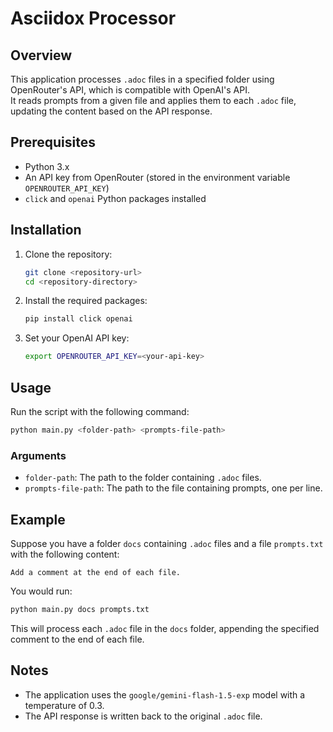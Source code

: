 # Asciidox Processor

## Overview

This application processes `.adoc` files in a specified folder using OpenRouter's API, which is compatible with OpenAI's API.  
It reads prompts from a given file and applies them to each `.adoc` file, updating the content based on the API response.

## Prerequisites

- Python 3.x
- An API key from OpenRouter (stored in the environment variable `OPENROUTER_API_KEY`)
- `click` and `openai` Python packages installed

## Installation

1. Clone the repository:
   ```sh
   git clone <repository-url>
   cd <repository-directory>
   ```

2. Install the required packages:
   ```sh
   pip install click openai
   ```

3. Set your OpenAI API key:
   ```sh
   export OPENROUTER_API_KEY=<your-api-key>
   ```

## Usage

Run the script with the following command:
```sh
python main.py <folder-path> <prompts-file-path>
```

### Arguments

- `folder-path`: The path to the folder containing `.adoc` files.
- `prompts-file-path`: The path to the file containing prompts, one per line.

## Example

Suppose you have a folder `docs` containing `.adoc` files and a file `prompts.txt` with the following content:
```
Add a comment at the end of each file.
```

You would run:
```sh
python main.py docs prompts.txt
```

This will process each `.adoc` file in the `docs` folder, appending the specified comment to the end of each file.

## Notes

- The application uses the `google/gemini-flash-1.5-exp` model with a temperature of 0.3.
- The API response is written back to the original `.adoc` file.
